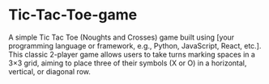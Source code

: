 # Tic-Tac-Toe-game
A simple Tic Tac Toe (Noughts and Crosses) game built using [your programming language or framework, e.g., Python, JavaScript, React, etc.]. This classic 2-player game allows users to take turns marking spaces in a 3×3 grid, aiming to place three of their symbols (X or O) in a horizontal, vertical, or diagonal row.
